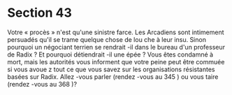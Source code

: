 # Section 43

Votre « procès » n'est qu'une sinistre farce. Les Arcadiens sont
intimement persuadés qu'il se trame quelque chose de lou che à
leur insu. Sinon pourquoi un négociant terrien se rendrait -il dans
le bureau d'un professeur de Radix ? Et pourquoi détiendrait -il
une épée ? Vous êtes condamné à mort, mais les autorités vous
informent que votre peine peut être commuée si vous avoue z tout
ce que vous savez sur les organisations résistantes basées sur
Radix. Allez -vous parler (rendez -vous au 345 ) ou vous taire
(rendez -vous au 368 )?
